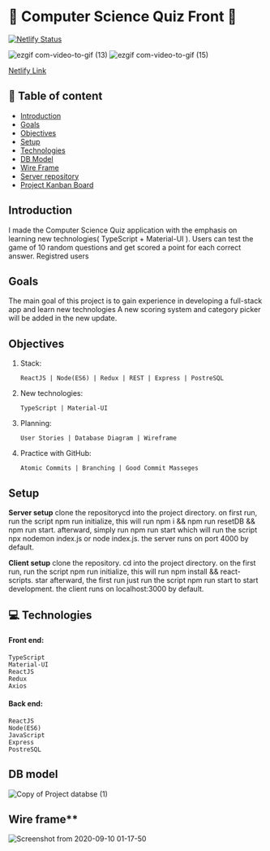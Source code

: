 # :rocket: Computer Science Quiz Front :satellite:

[![Netlify Status](https://api.netlify.com/api/v1/badges/b942ebe7-0e49-47c5-b84c-59aa49768789/deploy-status)](https://app.netlify.com/sites/cool-trivia-quizer/deploys)

 

![ezgif com-video-to-gif (13)](https://user-images.githubusercontent.com/66206483/94065912-0834ab00-fdec-11ea-909d-abc7ba45d04e.gif)
![ezgif com-video-to-gif (15)](https://user-images.githubusercontent.com/66206483/94067843-b6d9eb00-fdee-11ea-8d55-4ddd19dfd931.gif)
   

[Netlify Link](https://cool-trivia-quizer.netlify.app/)

## :pushpin: Table of content

- [Introduction](#Introduction)
- [Goals](#Goals)
- [Objectives](#Objectives)
- [Setup](#Setup)
- [Technologies](#Technologies)
- [DB Model](#DB-model)
- [Wire Frame](#Wire-frame)
- [Server repository](https://github.com/mayallzObject/cool-trivia-back)
- [Project Kanban Board](https://github.com/mayallzObject/cool-trivia-front/projects/1)

## Introduction

   I made the Computer Science Quiz application with the emphasis on learning new technologies( TypeScript + Material-UI ).
   Users can test the game of 10 random questions and get scored a point for each correct answer. Registred users   
   

## Goals

   The main goal of this project is to gain experience in developing a full-stack app and learn new technologies
   A new scoring system and category picker will be added in the new update.

## Objectives

1. Stack:
       
       ReactJS | Node(ES6) | Redux | REST | Express | PostreSQL

2. New technologies:

       TypeScript | Material-UI
3. Planning:
    
       User Stories | Database Diagram | Wireframe

4. Practice with GitHub:
    
       Atomic Commits | Branching | Good Commit Masseges


## Setup

**Server setup**
clone the repositorycd into the project directory.
on first run, run the script npm run initialize, this will run npm i && npm run resetDB && npm run start.
afterward, simply run npm run start which will run the script npx nodemon index.js or node index.js.
the server runs on port 4000 by default.

**Client setup**
clone the repository.
cd into the project directory.
on the first run, run the script npm run initialize, this will run npm install && react-scripts.
star afterward, the first run just run the script npm run start to start development.
the client runs on localhost:3000 by default.

## :computer: Technologies

#### Front end:
    TypeScript 
    Material-UI
    ReactJS
    Redux
    Axios
 

#### Back end: 
    ReactJS 
    Node(ES6) 
    JavaScript  
    Express 
    PostreSQL




## DB model

![Copy of Project databse  (1)](https://user-images.githubusercontent.com/66206483/92661749-934a7700-f2fd-11ea-8a86-2d8be33fe21b.png)

## Wire frame\*\*

![Screenshot from 2020-09-10 01-17-50](https://user-images.githubusercontent.com/66206483/92664147-816bd280-f303-11ea-82bb-0b90c98ebaa3.png)
